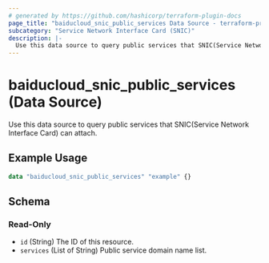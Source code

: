 ```yaml
---
# generated by https://github.com/hashicorp/terraform-plugin-docs
page_title: "baiducloud_snic_public_services Data Source - terraform-provider-baiducloud"
subcategory: "Service Network Interface Card (SNIC)"
description: |-
  Use this data source to query public services that SNIC(Service Network Interface Card) can attach.
---
```


# baiducloud_snic_public_services (Data Source)

Use this data source to query public services that SNIC(Service Network Interface Card) can attach.

## Example Usage

```terraform
data "baiducloud_snic_public_services" "example" {}
```

<!-- schema generated by tfplugindocs -->
## Schema

### Read-Only

- `id` (String) The ID of this resource.
- `services` (List of String) Public service domain name list.


